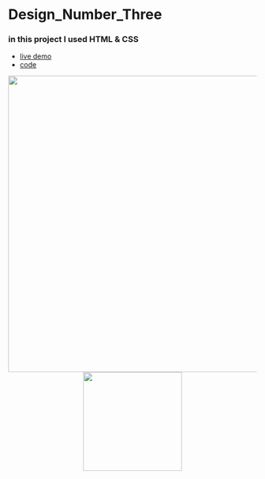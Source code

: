 # Design_Number_Three

### in this project I used HTML & CSS

- [live demo](https://mohamedyahia831.github.io/Fairy-Tales/)
- [code](https://github.com/MohamedYahia831/Design_Number_Three/blob/main/index.html)

<p align="center">
<img src="https://user-images.githubusercontent.com/97320765/209533288-619cfac9-7e17-4ec1-a6a6-c8a62754ed73.png" width="600px">
<img src="https://user-images.githubusercontent.com/97320765/209533323-f29dca63-afe1-4f57-aea5-47ec5bfff8a6.png" width="200px">
<p>
